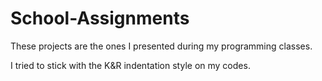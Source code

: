 # School-Assignments

These projects are the ones I presented during my programming classes.

I tried to stick with the K&R indentation style on my codes.
